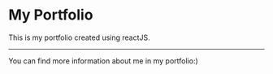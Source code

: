 
# My Portfolio
This is my portfolio created using reactJS.

---
You can find more information about me in my portfolio:)
